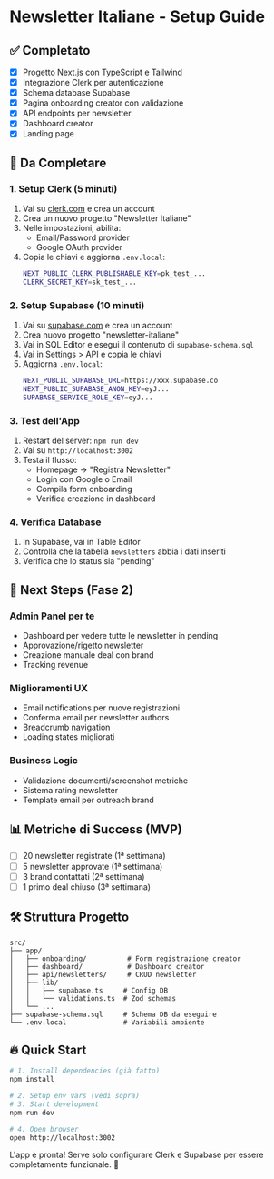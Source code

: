 # Newsletter Italiane - Setup Guide

## ✅ Completato
- [x] Progetto Next.js con TypeScript e Tailwind
- [x] Integrazione Clerk per autenticazione
- [x] Schema database Supabase
- [x] Pagina onboarding creator con validazione
- [x] API endpoints per newsletter
- [x] Dashboard creator
- [x] Landing page

## 🔧 Da Completare

### 1. Setup Clerk (5 minuti)
1. Vai su [clerk.com](https://clerk.com) e crea un account
2. Crea un nuovo progetto "Newsletter Italiane"
3. Nelle impostazioni, abilita:
   - Email/Password provider
   - Google OAuth provider
4. Copia le chiavi e aggiorna `.env.local`:
   ```bash
   NEXT_PUBLIC_CLERK_PUBLISHABLE_KEY=pk_test_...
   CLERK_SECRET_KEY=sk_test_...
   ```

### 2. Setup Supabase (10 minuti)
1. Vai su [supabase.com](https://supabase.com) e crea un account
2. Crea nuovo progetto "newsletter-italiane"
3. Vai in SQL Editor e esegui il contenuto di `supabase-schema.sql`
4. Vai in Settings > API e copia le chiavi
5. Aggiorna `.env.local`:
   ```bash
   NEXT_PUBLIC_SUPABASE_URL=https://xxx.supabase.co
   NEXT_PUBLIC_SUPABASE_ANON_KEY=eyJ...
   SUPABASE_SERVICE_ROLE_KEY=eyJ...
   ```

### 3. Test dell'App
1. Restart del server: `npm run dev`
2. Vai su `http://localhost:3002`
3. Testa il flusso:
   - Homepage → "Registra Newsletter" 
   - Login con Google o Email
   - Compila form onboarding
   - Verifica creazione in dashboard

### 4. Verifica Database
1. In Supabase, vai in Table Editor
2. Controlla che la tabella `newsletters` abbia i dati inseriti
3. Verifica che lo status sia "pending"

## 🚀 Next Steps (Fase 2)

### Admin Panel per te
- Dashboard per vedere tutte le newsletter in pending
- Approvazione/rigetto newsletter  
- Creazione manuale deal con brand
- Tracking revenue

### Miglioramenti UX
- Email notifications per nuove registrazioni
- Conferma email per newsletter authors
- Breadcrumb navigation
- Loading states migliorati

### Business Logic
- Validazione documenti/screenshot metriche
- Sistema rating newsletter
- Template email per outreach brand

## 📊 Metriche di Success (MVP)
- [ ] 20 newsletter registrate (1ª settimana)
- [ ] 5 newsletter approvate (1ª settimana)  
- [ ] 3 brand contattati (2ª settimana)
- [ ] 1 primo deal chiuso (3ª settimana)

## 🛠 Struttura Progetto

```
src/
├── app/
│   ├── onboarding/          # Form registrazione creator
│   ├── dashboard/           # Dashboard creator  
│   ├── api/newsletters/     # CRUD newsletter
│   ├── lib/
│   │   ├── supabase.ts     # Config DB
│   │   └── validations.ts  # Zod schemas
│   └── ...
├── supabase-schema.sql     # Schema DB da eseguire
└── .env.local              # Variabili ambiente
```

## 🔥 Quick Start
```bash
# 1. Install dependencies (già fatto)
npm install

# 2. Setup env vars (vedi sopra)
# 3. Start development
npm run dev

# 4. Open browser
open http://localhost:3002
```

L'app è pronta! Serve solo configurare Clerk e Supabase per essere completamente funzionale. 🎉
